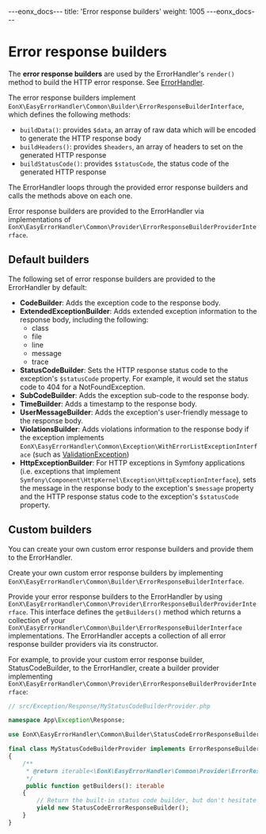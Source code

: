 ---eonx_docs---
title: 'Error response builders'
weight: 1005
---eonx_docs---

# Error response builders

The **error response builders** are used by the ErrorHandler's `render()` method to build the HTTP error response. See
[ErrorHandler](error-handler.md).

The error response builders implement `EonX\EasyErrorHandler\Common\Builder\ErrorResponseBuilderInterface`, which defines
the following methods:

- `buildData()`: provides `$data`, an array of raw data which will be encoded to generate the HTTP response body
- `buildHeaders()`: provides `$headers`, an array of headers to set on the generated HTTP response
- `buildStatusCode()`: provides `$statusCode`, the status code of the generated HTTP response

The ErrorHandler loops through the provided error response builders and calls the methods above on each one.

Error response builders are provided to the ErrorHandler via implementations of
`EonX\EasyErrorHandler\Common\Provider\ErrorResponseBuilderProviderInterface`.

## Default builders

The following set of error response builders are provided to the ErrorHandler by default:

- **CodeBuilder**: Adds the exception code to the response body.
- **ExtendedExceptionBuilder**: Adds extended exception information to the response body, including the following:
    - class
    - file
    - line
    - message
    - trace
- **StatusCodeBuilder**: Sets the HTTP response status code to the exception's `$statusCode` property. For example, it
  would set the status code to 404 for a NotFoundException.
- **SubCodeBuilder**: Adds the exception sub-code to the response body.
- **TimeBuilder**: Adds a timestamp to the response body.
- **UserMessageBuilder**: Adds the exception's user-friendly message to the response body.
- **ViolationsBuilder**: Adds violations information to the response body if the exception implements
  `EonX\EasyErrorHandler\Common\Exception\WithErrorListExceptionInterface` (such as
  [ValidationException](exceptions.md))
- **HttpExceptionBuilder**: For HTTP exceptions in Symfony applications (i.e. exceptions that implement
  `Symfony\Component\HttpKernel\Exception\HttpExceptionInterface`), sets the message in the response body to the
  exception's `$message` property and the HTTP response status code to the exception's `$statusCode` property.

## Custom builders

You can create your own custom error response builders and provide them to the ErrorHandler.

Create your own custom error response builders by implementing
`EonX\EasyErrorHandler\Common\Builder\ErrorResponseBuilderInterface`.

Provide your error response builders to the ErrorHandler by using
`EonX\EasyErrorHandler\Common\Provider\ErrorResponseBuilderProviderInterface`. This interface defines the `getBuilders()`
method which returns a collection of your `EonX\EasyErrorHandler\Common\Builder\ErrorResponseBuilderInterface`
implementations. The ErrorHandler accepts a collection of all error response builder providers via its constructor.

For example, to provide your custom error response builder, StatusCodeBuilder, to the ErrorHandler, create a builder
provider implementing `EonX\EasyErrorHandler\Common\Provider\ErrorResponseBuilderProviderInterface`:

```php
// src/Exception/Response/MyStatusCodeBuilderProvider.php

namespace App\Exception\Response;

use EonX\EasyErrorHandler\Common\Builder\StatusCodeErrorResponseBuilder;use EonX\EasyErrorHandler\Common\Provider\ErrorResponseBuilderProviderInterface;

final class MyStatusCodeBuilderProvider implements ErrorResponseBuilderProviderInterface
{
    /**
     * @return iterable<\EonX\EasyErrorHandler\Common\Provider\ErrorResponseBuilderProviderInterface>
     */
     public function getBuilders(): iterable
    {
        // Return the built-in status code builder, but don't hesitate to create your own!
        yield new StatusCodeErrorResponseBuilder();
    }
}
```
